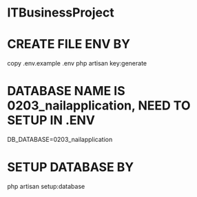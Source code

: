 # ITBusinessProject
# CREATE FILE ENV BY
copy .env.example .env
php artisan key:generate
# DATABASE NAME IS 0203_nailapplication, NEED TO SETUP IN .ENV
 DB_DATABASE=0203_nailapplication
# SETUP DATABASE BY
php artisan setup:database
